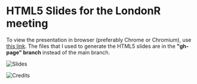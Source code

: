 HTML5 Slides for the LondonR meeting
==================

To view the presentation in browser (preferably Chrome or Chromium), use <a href="http://bit.ly/londonr_crimemap" target="_blank">this link</a>. The files that I used to generate the HTML5 slides are in the **"gh-page" branch** instead of the main branch.
  
![Slides](http://woobe.bitbucket.org/images/github/londonr_slides.jpg)
  
![Credits](http://woobe.bitbucket.org/images/github/credits.jpg)

